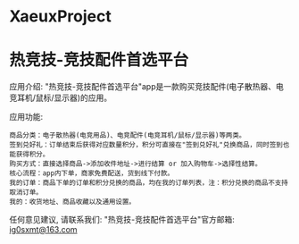 # XaeuxProject
# 热竞技-竞技配件首选平台

  应用介绍: "热竞技-竞技配件首选平台"app是一款购买竞技配件(电子散热器、电竞耳机/鼠标/显示器)的应用。

  应用功能: 
  
    商品分类：电子散热器(电竞用品)、电竞配件(电竞耳机/鼠标/显示器)等两类。
    签到兑好礼：订单结束后获得对应数量积分，积分可直接在"签到兑好礼"兑换商品，同时签到也能获得积分。
    购买方式：直接选择商品->添加收件地址->进行结算 or 加入购物车->选择性结算。
    核心流程：app内下单，商家免费配送，货到线下付款。
    我的订单：商品下单的订单和积分兑换的商品，均在我的订单列表，注：积分兑换的商品不支持取消订单。
    我的：收货地址、商品收藏以及通用设置。
    
  任何意见建议, 请联系我们: 
  "热竞技-竞技配件首选平台"官方邮箱: ig0sxmt@163.com
